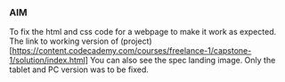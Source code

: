 ### AIM

To fix the html and css code for a webpage to make it work as expected.
The link to working version of (project)[https://content.codecademy.com/courses/freelance-1/capstone-1/solution/index.html]
You can also see the spec landing image. Only the tablet and PC version was to be fixed.
